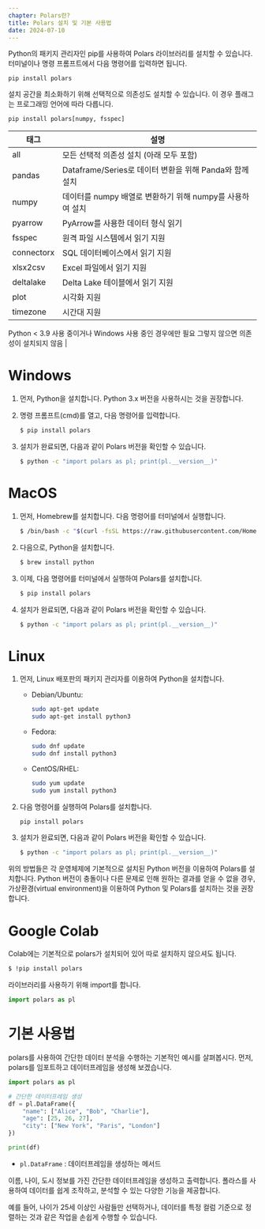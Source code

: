 ```yaml
---
chapter: Polars란?
title: Polars 설치 및 기본 사용법
date: 2024-07-10
---
```


Python의 패키지 관리자인 pip를 사용하여 Polars 라이브러리를 설치할 수 있습니다. 터미널이나 명령 프롬프트에서 다음 명령어를 입력하면 됩니다.

```
pip install polars
```

설치 공간을 최소화하기 위해 선택적으로 의존성도 설치할 수 있습니다. 이 경우 플래그는 프로그래밍 언어에 따라 다릅니다.

```python
pip install polars[numpy, fsspec]
```

| 태그       | 설명                                                      |
| ---------- | --------------------------------------------------------- |
| all        | 모든 선택적 의존성 설치 (아래 모두 포함)                  |
| pandas     | Dataframe/Series로 데이터 변환을 위해 Panda와 함께 설치   |
| numpy      | 데이터를 numpy 배열로 변환하기 위해 numpy를 사용하여 설치 |
| pyarrow    | PyArrow를 사용한 데이터 형식 읽기                         |
| fsspec     | 원격 파일 시스템에서 읽기 지원                            |
| connectorx | SQL 데이터베이스에서 읽기 지원                            |
| xlsx2csv   | Excel 파일에서 읽기 지원                                  |
| deltalake  | Delta Lake 테이블에서 읽기 지원                           |
| plot       | 시각화 지원                                               |
| timezone   | 시간대 지원                                               |

Python < 3.9 사용 중이거나 Windows 사용 중인 경우에만 필요
그렇지 않으면 의존성이 설치되지 않음 |

# Windows

1. 먼저, Python을 설치합니다. Python 3.x 버전을 사용하시는 것을 권장합니다.
2. 명령 프롬프트(cmd)를 열고, 다음 명령어를 입력합니다.

   ```bash
   $ pip install polars
   ```

3. 설치가 완료되면, 다음과 같이 Polars 버전을 확인할 수 있습니다.

   ```bash
   $ python -c "import polars as pl; print(pl.__version__)"
   ```

# MacOS

1. 먼저, Homebrew를 설치합니다. 다음 명령어를 터미널에서 실행합니다.

   ```bash
   $ /bin/bash -c "$(curl -fsSL https://raw.githubusercontent.com/Homebrew/install/HEAD/install.sh)"
   ```

2. 다음으로, Python을 설치합니다.

   ```bash
   $ brew install python
   ```

3. 이제, 다음 명령어를 터미널에서 실행하여 Polars를 설치합니다.

   ```bash
   $ pip install polars
   ```

4. 설치가 완료되면, 다음과 같이 Polars 버전을 확인할 수 있습니다.

   ```bash
   $ python -c "import polars as pl; print(pl.__version__)"
   ```

# Linux

1. 먼저, Linux 배포판의 패키지 관리자를 이용하여 Python을 설치합니다.
   - Debian/Ubuntu:
     ```bash
     sudo apt-get update
     sudo apt-get install python3
     ```
   - Fedora:
     ```bash
     sudo dnf update
     sudo dnf install python3
     ```
   - CentOS/RHEL:
     ```bash
     sudo yum update
     sudo yum install python3
     ```
2. 다음 명령어를 실행하여 Polars를 설치합니다.

   ```bash
   pip install polars
   ```

3. 설치가 완료되면, 다음과 같이 Polars 버전을 확인할 수 있습니다.

   ```bash
   $ python -c "import polars as pl; print(pl.__version__)"
   ```

위의 방법들은 각 운영체제에 기본적으로 설치된 Python 버전을 이용하여 Polars를 설치합니다. Python 버전이 충돌이나 다른 문제로 인해 원하는 결과를 얻을 수 없을 경우, 가상환경(virtual environment)을 이용하여 Python 및 Polars를 설치하는 것을 권장합니다.

# Google Colab

Colab에는 기본적으로 polars가 설치되어 있어 따로 설치하지 않으셔도 됩니다.

```sql
$ !pip install polars
```

라이브러리를 사용하기 위해 import를 합니다.

```python
import polars as pl
```

# **기본 사용법**

polars를 사용하여 간단한 데이터 분석을 수행하는 기본적인 예시를 살펴봅시다. 먼저, polars를 임포트하고 데이터프레임을 생성해 보겠습니다.

```python
import polars as pl

# 간단한 데이터프레임 생성
df = pl.DataFrame({
    "name": ["Alice", "Bob", "Charlie"],
    "age": [25, 26, 27],
    "city": ["New York", "Paris", "London"]
})

print(df)
```

- `pl.DataFrame` : 데이터프레임을 생성하는 메서드

이름, 나이, 도시 정보를 가진 간단한 데이터프레임을 생성하고 출력합니다. 폴라스를 사용하여 데이터를 쉽게 조작하고, 분석할 수 있는 다양한 기능을 제공합니다.

예를 들어, 나이가 25세 이상인 사람들만 선택하거나, 데이터를 특정 컬럼 기준으로 정렬하는 것과 같은 작업을 손쉽게 수행할 수 있습니다.
